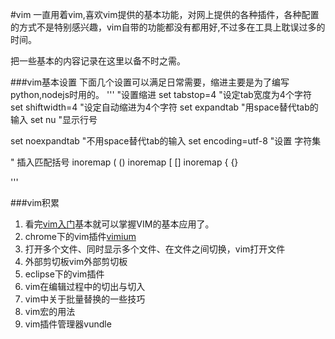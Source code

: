 #vim
一直用着vim,喜欢vim提供的基本功能，对网上提供的各种插件，各种配置的方式不是特别感兴趣，vim自带的功能都没有都用好,不过多在工具上耽误过多的时间。

把一些基本的内容记录在这里以备不时之需。

###vim基本设置
下面几个设置可以满足日常需要，缩进主要是为了编写python,nodejs时用的。
'''
"设置缩进 
set tabstop=4          "设定tab宽度为4个字符
set shiftwidth=4       "设定自动缩进为4个字符
set expandtab          "用space替代tab的输入
set nu                 "显示行号
 
 
set noexpandtab        "不用space替代tab的输入
set encoding=utf-8     "设置 字符集
 
 
" 插入匹配括号
inoremap ( ()<LEFT>
inoremap [ []<LEFT>
inoremap { {}<LEFT>

'''


###vim积累
1. 看完[vim入门](vimtutor.md)基本就可以掌握VIM的基本应用了。
1. chrome下的vim插件[vimium](vimium.md)
1. 打开多个文件、同时显示多个文件、在文件之间切换，vim打开文件
1. 外部剪切板vim外部剪切板
1. eclipse下的vim插件
1. vim在编辑过程中的切出与切入
1. vim中关于批量替换的一些技巧
1. vim宏的用法
1. vim插件管理器vundle



